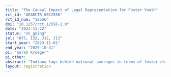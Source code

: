 ```yaml
---
title: "The Causal Impact of Legal Representation for Foster Youth"
rct_id: "AEARCTR-0012556"
rct_id_num: "12556"
doi: "10.1257/rct.12556-1.0"
date: "2023-11-22"
status: "on_going"
jel: "H75, I32, J12, J13"
start_year: "2023-11-01"
end_year: "2029-10-31"
pi: "Sarah Kroeger"
pi_other:
abstract: "Indiana lags behind national averages in terms of foster child reunification rates and time to permanency, and is currently one of only six states that does not guarantee direct legal representation for any youth in foster care. Legal representation for children in foster care could shorten out-of-home placement duration by reducing unnecessary removals or placement changes, expediting steps that support timely reunification, and providing an adult confidante trained to advocate for and provide legal counsel to foster youth. This study evaluates the impact of legal representation for youth in the child welfare system. We will identify impact by randomly allocating access to legal counsel provided by Child Advocates, an Indiana-based nonprofit organization. Eligible youth will be randomized at the beginning of their child welfare case and outcomes will be measured at 12 and 24 months post-randomization, using administrative data from the state’s child welfare agency and the department of education. Outcomes of interest include family preservation (when applicable), reunification, time to permanency, stability while in care, probability of placement in residential facility, implications for public finance, academic performance and juvenile justice outcomes."
layout: registration
---
```



